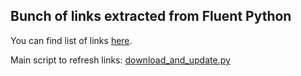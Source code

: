 Bunch of links extracted from Fluent Python
-------------------------------------------

You can find list of links [here](fluentpy3.md).

Main script to refresh links: [download_and_update.py](download_and_update.py)

